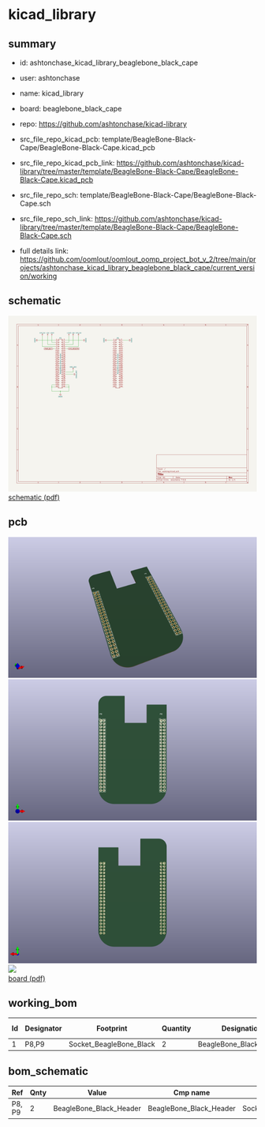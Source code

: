 # kicad_library
 
## summary 
* id: ashtonchase_kicad_library_beaglebone_black_cape
* user: ashtonchase
* name: kicad_library
* board: beaglebone_black_cape
* repo: https://github.com/ashtonchase/kicad-library
* src_file_repo_kicad_pcb: template/BeagleBone-Black-Cape/BeagleBone-Black-Cape.kicad_pcb
* src_file_repo_kicad_pcb_link: https://github.com/ashtonchase/kicad-library/tree/master/template/BeagleBone-Black-Cape/BeagleBone-Black-Cape.kicad_pcb


* src_file_repo_sch: template/BeagleBone-Black-Cape/BeagleBone-Black-Cape.sch
* src_file_repo_sch_link: https://github.com/ashtonchase/kicad-library/tree/master/template/BeagleBone-Black-Cape/BeagleBone-Black-Cape.sch
* full details link: https://github.com/oomlout/oomlout_oomp_project_bot_v_2/tree/main/projects/ashtonchase_kicad_library_beaglebone_black_cape/current_version/working  

## schematic  
![](working_schematic_600.png)  
[schematic (pdf)](working_schematic.pdf) 






















## pcb  
![](working_3d_600.png) 
![](working_3d_front_600.png)  
![](working_3d_back_600.png)  
![](working_600.png)  
[board (pdf)](working.pdf)  

## working_bom
| Id | Designator | Footprint | Quantity | Designation | Supplier and ref |  | None | 
| --- | --- | --- | --- | --- | --- | --- | --- | 
| 1 | P8,P9 | Socket_BeagleBone_Black | 2 | BeagleBone_Black_Header |  |  | [''] | 


## bom_schematic
| Ref | Qnty | Value | Cmp name | Footprint | Description | Vendor | DNP | 
| --- | --- | --- | --- | --- | --- | --- | --- | 
| P8, P9 | 2 | BeagleBone_Black_Header | BeagleBone_Black_Header | Socket_BeagleBone_Black:Socket_BeagleBone_Black |  |  |  | 



